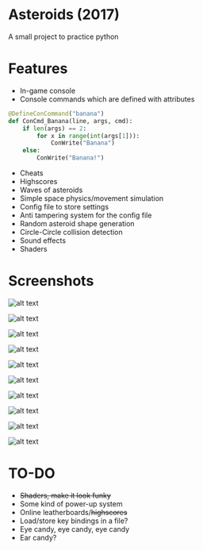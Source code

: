 # Asteroids (2017)

A small project to practice python

# Features

* In-game console
* Console commands which are defined with attributes
```python
@DefineConCommand("banana")
def ConCmd_Banana(line, args, cmd):
	if len(args) == 2:
		for x in range(int(args[1])):
			ConWrite("Banana")
	else:
		ConWrite("Banana!")
```
* Cheats
* Highscores
* Waves of asteroids
* Simple space physics/movement simulation
* Config file to store settings
* Anti tampering system for the config file
* Random asteroid shape generation
* Circle-Circle collision detection
* Sound effects
* Shaders

# Screenshots

![alt text](https://raw.githubusercontent.com/cartman300/PythonProject/master/screenshots/a.png "A")

![alt text](https://raw.githubusercontent.com/cartman300/PythonProject/master/screenshots/b.png "B")

![alt text](https://raw.githubusercontent.com/cartman300/PythonProject/master/screenshots/c.png "C")

![alt text](https://raw.githubusercontent.com/cartman300/PythonProject/master/screenshots/d.png "D")

![alt text](https://raw.githubusercontent.com/cartman300/PythonProject/master/screenshots/e.png "E")

![alt text](https://raw.githubusercontent.com/cartman300/PythonProject/master/screenshots/f.png "F")

![alt text](https://raw.githubusercontent.com/cartman300/PythonProject/master/screenshots/g.png "G")

![alt text](https://raw.githubusercontent.com/cartman300/PythonProject/master/screenshots/h.png "H")

![alt text](https://raw.githubusercontent.com/cartman300/PythonProject/master/screenshots/i.png "I")

![alt text](https://raw.githubusercontent.com/cartman300/PythonProject/master/screenshots/j.png "J")

# TO-DO

* ~~Shaders, make it look funky~~
* Some kind of power-up system
* Online leatherboards/~~highscores~~
* Load/store key bindings in a file?
* Eye candy, eye candy, eye candy
* Ear candy?